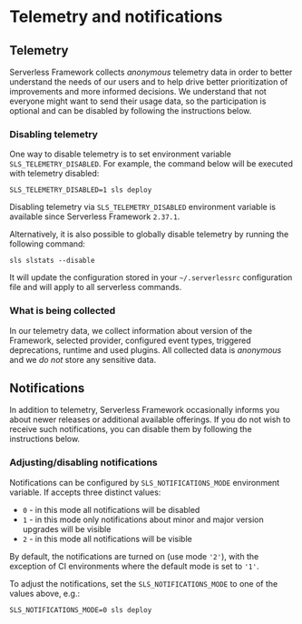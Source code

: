 <!--
title: Telemetry and notifications
menuText: Telemetry and notifications
layout: Doc
-->

# Telemetry and notifications

## Telemetry

Serverless Framework collects _anonymous_ telemetry data in order to better understand the needs of our users and to help drive better prioritization of improvements and more informed decisions. We understand that not everyone might want to send their usage data, so the participation is optional and can be disabled by following the instructions below.

### Disabling telemetry

One way to disable telemetry is to set environment variable `SLS_TELEMETRY_DISABLED`. For example, the command below will be executed with telemetry disabled:

```
SLS_TELEMETRY_DISABLED=1 sls deploy
```

Disabling telemetry via `SLS_TELEMETRY_DISABLED` environment variable is available since Serverless Framework `2.37.1`.

Alternatively, it is also possible to globally disable telemetry by running the following command:

```
sls slstats --disable
```

It will update the configuration stored in your `~/.serverlessrc` configuration file and will apply to all serverless commands.

### What is being collected

In our telemetry data, we collect information about version of the Framework, selected provider, configured event types, triggered deprecations, runtime and used plugins. All collected data is _anonymous_ and we _do not_ store any sensitive data.

## Notifications

In addition to telemetry, Serverless Framework occasionally informs you about newer releases or additional available offerings. If you do not wish to receive such notifications, you can disable them by following the instructions below.

### Adjusting/disabling notifications

Notifications can be configured by `SLS_NOTIFICATIONS_MODE` environment variable. If accepts three distinct values:

- `0` - in this mode all notifications will be disabled
- `1` - in this mode only notifications about minor and major version upgrades will be visible
- `2` - in this mode all notifications will be visible

By default, the notifications are turned on (use mode `'2'`), with the exception of CI environments where the default mode is set to `'1'`.

To adjust the notifications, set the `SLS_NOTIFICATIONS_MODE` to one of the values above, e.g.:

```
SLS_NOTIFICATIONS_MODE=0 sls deploy
```
